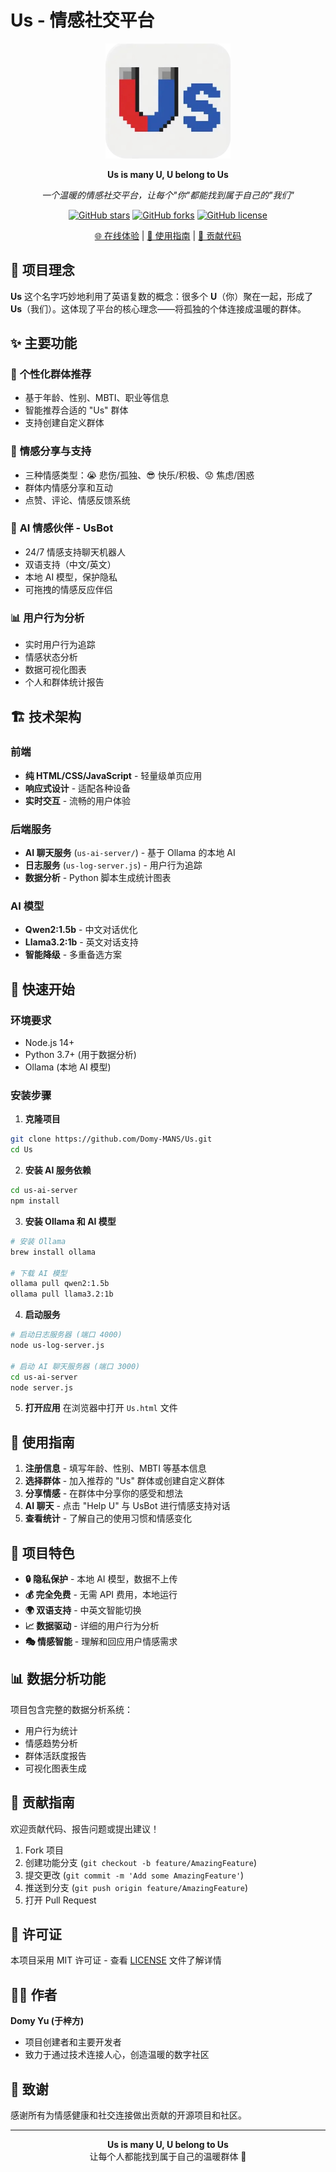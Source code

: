# Us - 情感社交平台

<div align="center">
  <img src="Us.png" alt="Us Logo" width="200"/>

  **Us is many U, U belong to Us**

  *一个温暖的情感社交平台，让每个"你"都能找到属于自己的"我们"*

  [![GitHub stars](https://img.shields.io/github/stars/Domy-MANS/Us?style=social)](https://github.com/Domy-MANS/Us/stargazers)
  [![GitHub forks](https://img.shields.io/github/forks/Domy-MANS/Us?style=social)](https://github.com/Domy-MANS/Us/network)
  [![GitHub license](https://img.shields.io/github/license/Domy-MANS/Us)](https://github.com/Domy-MANS/Us/blob/main/LICENSE)

  [🌐 在线体验](https://domy-mans.github.io/Us/Us.html) | [📖 使用指南](#-使用指南) | [🤝 贡献代码](#-贡献指南)
</div>

## 🌟 项目理念

**Us** 这个名字巧妙地利用了英语复数的概念：很多个 **U**（你）聚在一起，形成了 **Us**（我们）。这体现了平台的核心理念——将孤独的个体连接成温暖的群体。

## ✨ 主要功能

### 🎯 **个性化群体推荐**
- 基于年龄、性别、MBTI、职业等信息
- 智能推荐合适的 "Us" 群体
- 支持创建自定义群体

### 💝 **情感分享与支持**
- 三种情感类型：😭 悲伤/孤独、😎 快乐/积极、😟 焦虑/困惑
- 群体内情感分享和互动
- 点赞、评论、情感反馈系统

### 🤖 **AI 情感伙伴 - UsBot**
- 24/7 情感支持聊天机器人
- 双语支持（中文/英文）
- 本地 AI 模型，保护隐私
- 可拖拽的情感反应伴侣

### 📊 **用户行为分析**
- 实时用户行为追踪
- 情感状态分析
- 数据可视化图表
- 个人和群体统计报告

## 🏗️ 技术架构

### 前端
- **纯 HTML/CSS/JavaScript** - 轻量级单页应用
- **响应式设计** - 适配各种设备
- **实时交互** - 流畅的用户体验

### 后端服务
- **AI 聊天服务** (`us-ai-server/`) - 基于 Ollama 的本地 AI
- **日志服务** (`us-log-server.js`) - 用户行为追踪
- **数据分析** - Python 脚本生成统计图表

### AI 模型
- **Qwen2:1.5b** - 中文对话优化
- **Llama3.2:1b** - 英文对话支持
- **智能降级** - 多重备选方案

## 🚀 快速开始

### 环境要求
- Node.js 14+
- Python 3.7+ (用于数据分析)
- Ollama (本地 AI 模型)

### 安装步骤

1. **克隆项目**
```bash
git clone https://github.com/Domy-MANS/Us.git
cd Us
```

2. **安装 AI 服务依赖**
```bash
cd us-ai-server
npm install
```

3. **安装 Ollama 和 AI 模型**
```bash
# 安装 Ollama
brew install ollama

# 下载 AI 模型
ollama pull qwen2:1.5b
ollama pull llama3.2:1b
```

4. **启动服务**
```bash
# 启动日志服务器 (端口 4000)
node us-log-server.js

# 启动 AI 聊天服务器 (端口 3000)
cd us-ai-server
node server.js
```

5. **打开应用**
在浏览器中打开 `Us.html` 文件

## 📱 使用指南

1. **注册信息** - 填写年龄、性别、MBTI 等基本信息
2. **选择群体** - 加入推荐的 "Us" 群体或创建自定义群体
3. **分享情感** - 在群体中分享你的感受和想法
4. **AI 聊天** - 点击 "Help U" 与 UsBot 进行情感支持对话
5. **查看统计** - 了解自己的使用习惯和情感变化

## 🎨 项目特色

- **🔒 隐私保护** - 本地 AI 模型，数据不上传
- **💰 完全免费** - 无需 API 费用，本地运行
- **🌍 双语支持** - 中英文智能切换
- **📈 数据驱动** - 详细的用户行为分析
- **🎭 情感智能** - 理解和回应用户情感需求

## 📊 数据分析功能

项目包含完整的数据分析系统：
- 用户行为统计
- 情感趋势分析
- 群体活跃度报告
- 可视化图表生成

## 🤝 贡献指南

欢迎贡献代码、报告问题或提出建议！

1. Fork 项目
2. 创建功能分支 (`git checkout -b feature/AmazingFeature`)
3. 提交更改 (`git commit -m 'Add some AmazingFeature'`)
4. 推送到分支 (`git push origin feature/AmazingFeature`)
5. 打开 Pull Request

## 📄 许可证

本项目采用 MIT 许可证 - 查看 [LICENSE](LICENSE) 文件了解详情

## 👨‍💻 作者

**Domy Yu (于梓方)**
- 项目创建者和主要开发者
- 致力于通过技术连接人心，创造温暖的数字社区

## 🙏 致谢

感谢所有为情感健康和社交连接做出贡献的开源项目和社区。

---

<div align="center">
  <strong>Us is many U, U belong to Us</strong><br>
  让每个人都能找到属于自己的温暖群体 💙
</div>
